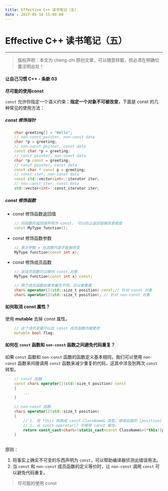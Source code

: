 ```yaml
---
title: Effective C++ 读书笔记（五）
date : 2017-05-14 15:00:00
---
```


# Effective C++ 读书笔记（五）
***
> 版权声明：本文为 cheng-zhi 原创文章，可以随意转载，但必须在明确位置注明出处！ 

#### 让自己习惯 C++ - 条款 03

**尽可能的使用const**

`const` 允许你指定一个语义约束：**指定一个对象不可被改变**，下面是 const 的几种常见的使用方法：

##### const 修饰指针
```cpp
	char greeting[] = "Hello";
	// non-const pointer, non-const data
	char *p = greeting;
	// non-const pointer, const data
	const char *p = greeting;
	// const pointer, non-const data
	char *p const = greeting;
	// const pointer, const data
	const char * const p = greeting;
	// const iter, non-const data
	const std::vector<int>::iterator iter;
	// non-const iter, const data
	std::vector<int>::const_iterator iter;
```

##### const 修饰函数 

- const 修饰函数返回值

```cpp
	// 将函数的返回值声明为 const， 可以防止返回值被恶意赋值
	const MyType function();
```
- const 修饰函数参数

```cpp
	// 表示参数 x 在函数内部不能被改变
	MyType function(const int x);
```

- const 修饰成员函数

```cpp
	// 该成员函数可以操作 const 对象
	MyType function(const int x) const;

	// 两个成员函数如果常量性不同，可以被重载
	char& operator[](std::size_t position) const;// 针对 const 对象
	char& operator[](std::size_t position); // 针对 non-const 对象
```

#### 如何取消 const 属性？

使用 **mutable** 去掉 const 属性。

```cpp
	// 这个成员变量可以在 const 成员函数内被更改
	mutable bool flag;
```

#### 如何在 `const` 函数和 `non-const` 函数之间避免代码重复？

如果 `const` 函数和 `non-const` 函数的函数定义基本相同，我们可以使用 `non-const` 函数来间接调用 `const` 函数来减少重复的代码，这其中涉及到两次 `const` 转型。

```cpp
	// const 函数
	const char& operator[](std::size_t position) const
	{
		...
	}
	
	// non-const 函数
	char& operator[](std::size_t position)
	{
		// 1. 将 *this 转换成 const ClassName& 类型，使得后面的 [position] 得以调用到 const 版本的函数
		// 2. 从 const operator[] 中移除 const 属性。
		return const_cast<char&>(static_cast<const ClassName&>(*this)[position]);
	}
	
```

原则：
1. 将事实上确实不可变的东西声明为 `const`，可以帮助编译器侦测出错误用法。
2. 当 `const` 和 `non-const` 成员函数的定义等价时，让 `non-const` 调用 `const` 可以避免代码重复。

> 尽可能的使用 const
